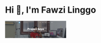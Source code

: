 <h1>Hi 👋, I'm Fawzi Linggo</h1>

<a href="https://fawzilinggo.github.io/project" target="_blank"> <img src="Screenshot.png" width="200" > </a>

